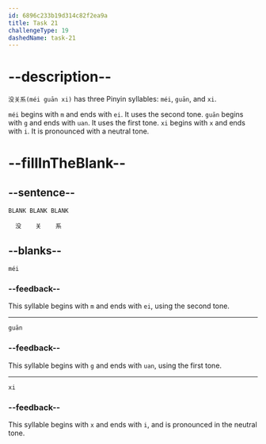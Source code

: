 ```yaml
---
id: 6896c233b19d314c82f2ea9a
title: Task 21
challengeType: 19
dashedName: task-21
---
```


<!-- (Audio) B：没关系 -->

# --description--

`没关系(méi guān xi)` has three Pinyin syllables: `méi`, `guān`, and `xi`.

`méi` begins with `m` and ends with `ei`. It uses the second tone. `guān` begins with `g` and ends with `uan`. It uses the first tone. `xi` begins with `x` and ends with `i`. It is pronounced with a neutral tone.

# --fillInTheBlank--

## --sentence--

`BLANK BLANK BLANK`

`  没    关    系`

## --blanks--

`méi`

### --feedback--

This syllable begins with `m` and ends with `ei`, using the second tone.

---

`guān`

### --feedback--

This syllable begins with `g` and ends with `uan`, using the first tone.

---

`xi`

### --feedback--

This syllable begins with `x` and ends with `i`, and is pronounced in the neutral tone.
